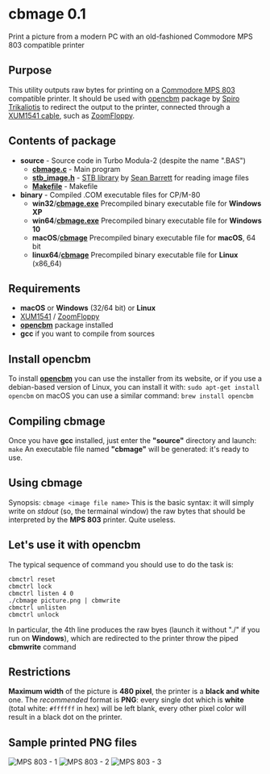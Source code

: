 # cbmage 0.1
Print a picture from a modern PC with an old-fashioned Commodore MPS 803 compatible printer
## Purpose
This utility outputs raw bytes for printing on a [Commodore MPS 803](http://www.zimmers.net/cbmpics/p6serial3.html) compatible printer. It should be used with [opencbm](http://spiro.trikaliotis.net/opencbm) package by [Spiro Trikaliotis](http://spiro.trikaliotis.net/) to redirect the output to the printer, connected through a [XUM1541 cable](https://rdist.root.org/2009/01/21/introducing-xum1541-the-fast-c64-floppy-usb-adapter/), such as [ZoomFloppy](http://www.go4retro.com/products/zoomfloppy/).

## Contents of package
- **source** - Source code in Turbo Modula-2 (despite the name ".BAS")
  - [**cbmage.c**](https://github.com/sblendorio/cbmage/blob/master/source/cbmage.c) - Main program
  - [**stb_image.h**](https://github.com/sblendorio/cbmage/blob/master/source/xterm.mod) - [STB library](https://github.com/nothings/stb) by [Sean Barrett](https://twitter.com/nothings) for reading image files
  - [**Makefile**](https://github.com/sblendorio/cbmage/blob/master/source/Makefile) - Makefile
- **binary** - Compiled .COM executable files for CP/M-80
  - **win32**/[**cbmage.exe**](https://github.com/sblendorio/cbmage/blob/master/binary/win32/cbmage.exe?raw=true) Precompiled binary executable file for **Windows XP**
  - **win64**/[**cbmage.exe**](https://github.com/sblendorio/cbmage/blob/master/binary/win64/cbmage.exe?raw=true) Precompiled binary executable file for **Windows 10**
  - **macOS**/[**cbmage**](https://github.com/sblendorio/cbmage/blob/master/binary/macOS/cbmage?raw=true) Precompiled binary executable file for **macOS**, 64 bit
  - **linux64**/[**cbmage**](https://github.com/sblendorio/cbmage/blob/master/binary/linux64/cbmage?raw=true) Precompiled binary executable file for **Linux** (x86_64)

## Requirements
- **macOS** or **Windows** (32/64 bit) or **Linux**
- [XUM1541](https://rdist.root.org/2009/01/21/introducing-xum1541-the-fast-c64-floppy-usb-adapter/) / [ZoomFloppy](https://rdist.root.org/2009/01/21/introducing-xum1541-the-fast-c64-floppy-usb-adapter/)
- [**opencbm**](http://spiro.trikaliotis.net/opencbm) package installed
- **gcc** if you want to compile from sources

## Install **opencbm**
To install [**opencbm**](http://spiro.trikaliotis.net/opencbm) you can use the installer from its website, or if you use a debian-based version of Linux, you can install it with:
`sudo apt-get install opencbm`
on macOS you can use a similar command:
`brew install opencbm`

## Compiling **cbmage**
Once you have **gcc** installed, just enter the **"source"** directory and launch:
`make`
An executable file named **"cbmage"** will be generated: it's ready to use.

## Using **cbmage**

Synopsis:
`cbmage <image file name>`
This is the basic syntax: it will simply write on *stdout* (so, the termainal window) the raw bytes that should be interpreted by the **MPS 803** printer. Quite useless.

## Let's use it with **opencbm**

The typical sequence of command you should use to do the task is:

    cbmctrl reset
    cbmctrl lock
    cbmctrl listen 4 0
    ./cbmage picture.png | cbmwrite
    cbmctrl unlisten
    cbmctrl unlock

In particular, the 4th line produces the raw byes (launch it without "./" if you run on **Windows**), which are redirected to the printer throw the piped **cbmwrite** command

## Restrictions
**Maximum width** of the picture is **480 pixel**, the printer is a **black and white** one. The _recommended_ format is **PNG**: every single dot which is **white** (total white: `#ffffff` in hex) will be left blank, every other pixel color will result in a black dot on the printer.

## Sample printed **PNG** files
![MPS 803 - 1](http://www.sblendorio.eu/images/mps803-1.jpg)
![MPS 803 - 2](http://www.sblendorio.eu/images/mps803-3.jpg)
![MPS 803 - 3](http://www.sblendorio.eu/images/mps803-2.jpg)

